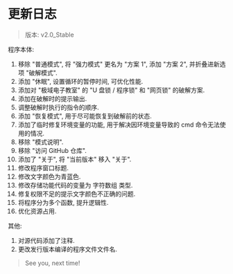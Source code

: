 # 更新日志
> 版本: v2.0_Stable

程序本体:
1. 移除 "普通模式", 将 "强力模式" 更名为 "方案 1", 添加 "方案 2", 并折叠进新选项 "破解模式".
2. 添加 "休眠", 设置循环的暂停时间, 可优化性能.
3. 添加对 "极域电子教室" 的 "U 盘锁 / 程序锁" 和 "网页锁" 的破解方案.
4. 添加在破解时的提示输出.
5. 调整破解时执行的指令的顺序.
6. 添加 "恢复模式", 用于尽可能恢复到破解前的状态.
7. 添加了临时修复环境变量的功能, 用于解决因环境变量导致的 cmd 命令无法使用的情况.
8. 移除 "模式说明".
9. 移除 "访问 GitHub 仓库".
10. 添加了 "关于", 将 "当前版本" 移入 "关于".
11. 修改程序窗口标题.
12. 修改文字颜色为青蓝色.
13. 修改存储功能代码的变量为 字符数组 类型.
14. 修复权限不足的提示文字颜色不正确的问题.
15. 将程序分为多个函数, 提升逻辑性.
16. 优化资源占用.

其他:
1. 对源代码添加了注释.
2. 更改发行版本编译的程序文件文件名.

> See you, next time!
